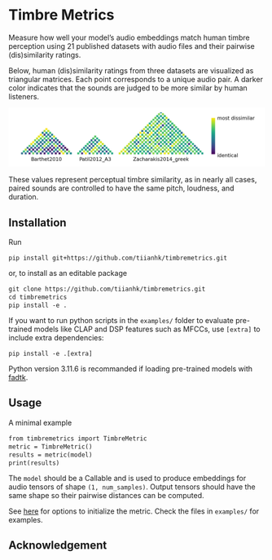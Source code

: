 # Timbre Metrics

Measure how well your model’s audio embeddings match human timbre perception using 21 published datasets with audio files and their pairwise (dis)similarity ratings.

Below, human (dis)similarity ratings from three datasets are visualized as triangular matrices. Each point corresponds to a unique audio pair. A darker color indicates that the sounds are judged to be more similar by human listeners.

![Dissimilarities between audio stimuli judged by humans](assets/true_dissim.png)

These values represent perceptual timbre similarity, as in nearly all cases, paired sounds are controlled to have the same pitch, loudness, and duration.

## Installation
Run
```
pip install git+https://github.com/tiianhk/timbremetrics.git
```
or, to install as an editable package
```
git clone https://github.com/tiianhk/timbremetrics.git
cd timbremetrics
pip install -e .
```
If you want to run python scripts in the `examples/` folder to evaluate pre-trained models like CLAP and DSP features such as MFCCs, use `[extra]` to include extra dependencies:
```
pip install -e .[extra]
```
Python version 3.11.6 is recommanded if loading pre-trained models with [fadtk](https://github.com/microsoft/fadtk).

## Usage
A minimal example
```
from timbremetrics import TimbreMetric
metric = TimbreMetric()
results = metric(model)
print(results)
```
The `model` should be a Callable and is used to produce embeddings for audio tensors of shape `(1, num_samples)`.
Output tensors should have the same shape so their pairwise distances can be computed.

See [here](timbremetrics/metrics.py#L86-L107) for options to initialize the metric. Check the files in `examples/` for examples.

## Acknowledgement
